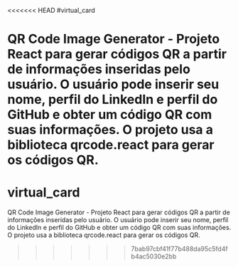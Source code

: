 <<<<<<< HEAD
#virtual_card

QR Code Image Generator - Projeto React para gerar códigos QR a partir de informações inseridas pelo usuário. O usuário pode inserir seu nome, perfil do LinkedIn e perfil do GitHub e obter um código QR com suas informações. O projeto usa a biblioteca qrcode.react para gerar os códigos QR.
=======
# virtual_card

QR Code Image Generator - Projeto React para gerar códigos QR a partir de informações inseridas pelo usuário. O usuário pode inserir seu nome, perfil do LinkedIn e perfil do GitHub e obter um código QR com suas informações. O projeto usa a biblioteca qrcode.react para gerar os códigos QR.
>>>>>>> 7bab97cbf41f77b488da95c5fd4fb4ac5030e2bb
